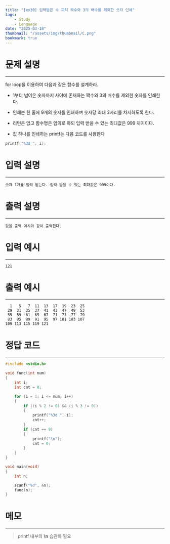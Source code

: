 ```yaml
---
title: "[ex30] 입력받은 수 까지 짝수와 3의 배수를 제외한 숫자 인쇄"
tags:
    - Study
    - Language
date: "2025-03-18"
thumbnail: "/assets/img/thumbnail/C.png"
bookmark: true
---
```

# 문제 설명
---
for loop을 이용하여 다음과 같은 함수를 설계하라.
- 1부터 넘어온 숫자까지 사이에 존재하는 짝수와 3의 배수를 제외한 숫자를 인쇄한다.
- 인쇄는 한 줄에 9개의 숫자를 인쇄하며 숫자당 최대 3자리를 차지하도록 한다.  
- 리턴은 없고 함수명은 임의로 하되 입력 받을 수 있는 최대값은 999 까지이다.

- 값 하나를 인쇄하는 printf는 다음 코드를 사용한다

```c
printf("%3d ", i);
```

# 입력 설명
---

```
숫자 1개를 입력 받는다. 입력 받을 수 있는 최대값은 999이다.
```

# 출력 설명
---

```
값을 출력 예시와 같이 출력한다.
```

# 입력 예시
---

```
121
```

# 출력 예시
---

```
  1   5   7  11  13  17  19  23  25 
 29  31  35  37  41  43  47  49  53 
 55  59  61  65  67  71  73  77  79 
 83  85  89  91  95  97 101 103 107 
109 113 115 119 121 
```

# 정답 코드
---

```c
#include <stdio.h>

void func(int num)
{
	int i;
	int cnt = 0;

	for (i = 1; i <= num; i++)
	{
		if ((i % 2 != 0) && (i % 3 != 0))
		{
			printf("%3d ", i);
			cnt++;
		}
		if (cnt == 9)
		{
			printf("\n");
			cnt = 0;
		}
	}
}

void main(void)
{
	int n;

	scanf("%d", &n);
	func(n);
}
```

# 메모
---
> printf 내부의 **\n** 습관화 필요